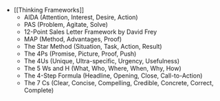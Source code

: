 - [[Thinking Frameworks]]
	- AIDA (Attention, Interest, Desire, Action)
	- PAS (Problem, Agitate, Solve)
	- 12-Point Sales Letter Framework by David Frey
	- MAP (Method, Advantages, Proof)
	- The Star Method (Situation, Task, Action, Result)
	- The 4Ps (Promise, Picture, Proof, Push)
	- The 4Us (Unique, Ultra-specific, Urgency, Usefulness)
	- The 5 Ws and H (What, Who, Where, When, Why, How)
	- The 4-Step Formula (Headline, Opening, Close, Call-to-Action)
	- The 7 Cs (Clear, Concise, Compelling, Credible, Concrete, Correct, Complete)